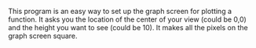 This program is an easy way to set up the graph screen for plotting a function. It asks you the location of the center of your view (could be 0,0) and the height you want to see (could be 10). It makes all the pixels on the graph screen square.